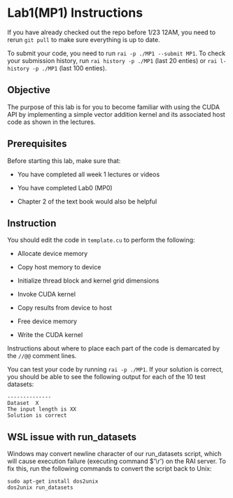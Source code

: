 

# Lab1(MP1) Instructions

If you have already checked out the repo before 1/23 12AM, you need to rerun `git pull` to make sure everything is up to date.

To submit your code, you need to run `rai -p ./MP1 --submit MP1`. To check your submission history, run `rai history -p ./MP1` (last 20 enties) or `rai l-history -p ./MP1` (last 100 enties). 

## Objective

The purpose of this lab is for you to become familiar with using the CUDA API by implementing a simple vector addition kernel and its associated host code as shown in the lectures.

## Prerequisites

Before starting this lab, make sure that:

* You have completed all week 1 lectures or videos

* You have completed Lab0 (MP0)

* Chapter 2 of the text book would also be helpful

## Instruction

You should edit the code in `template.cu` to perform the following:

* Allocate device memory

* Copy host memory to device

* Initialize thread block and kernel grid dimensions

* Invoke CUDA kernel

* Copy results from device to host

* Free device memory

* Write the CUDA kernel

Instructions about where to place each part of the code is
demarcated by the `//@@` comment lines.

You can test your code by running `rai -p ./MP1`. If your solution is 
correct, you should be able to see the following output for each of 
the 10 test datasets:
```
--------------
Dataset  X
The input length is XX
Solution is correct
```

## WSL issue with run_datasets

Windows may convert newline character of our run_datasets script, which will cause execution failure (executing command $'\r') on the RAI server. To fix this, run the following commands to convert the script back to Unix:
```
sudo apt-get install dos2unix
dos2unix run_datasets
```
